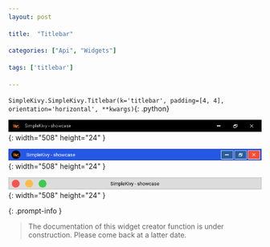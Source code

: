 ```yaml
---
layout: post

title:  "Titlebar"

categories: ["Api", "Widgets"]

tags: ['titlebar']

---
```

`SimpleKivy.SimpleKivy.Titlebar(k='titlebar', padding=[4, 4], orientation='horizontal', **kwargs)`{: .python}


![Titlebar.png](assets/img/docs/Titlebar.png){: width="508" height="24" }

![Titlebar.2.png](assets/img/docs/Titlebar.2.png){: width="508" height="24" }

![Titlebar.3.png](assets/img/docs/Titlebar.3.png){: width="508" height="24" }


{: .prompt-info }

> The documentation of this widget creator function is under construction. Please come back at a latter date.
